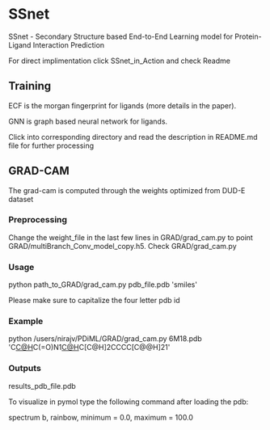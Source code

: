 # SSnet
SSnet - Secondary Structure based End-to-End Learning model for Protein-Ligand Interaction Prediction

For direct implimentation click SSnet_in_Action and check Readme


## Training

ECF is the morgan fingerprint for ligands (more details in the paper).

GNN is graph based neural network for ligands.

Click into corresponding directory and read the description in README.md file for further processing


## GRAD-CAM

The grad-cam is computed through the weights optimized from DUD-E dataset

### Preprocessing

Change the weight_file in the last few lines in GRAD/grad_cam.py to point GRAD/multiBranch_Conv_model_copy.h5. Check GRAD/grad_cam.py

### Usage

python path_to_GRAD/grad_cam.py pdb_file.pdb 'smiles'

Please make sure to capitalize the four letter pdb id

### Example

python /users/nirajv/PDiML/GRAD/grad_cam.py 6M18.pdb 'C[C@H](N[C@@H](CCc1ccccc1)C(=O)O)C(=O)N1[C@H](C(=O)O)C[C@H]2CCCC[C@@H]21'

### Outputs

results_pdb_file.pdb

To visualize in pymol type the following command after loading the pdb:

spectrum b, rainbow, minimum = 0.0, maximum = 100.0

